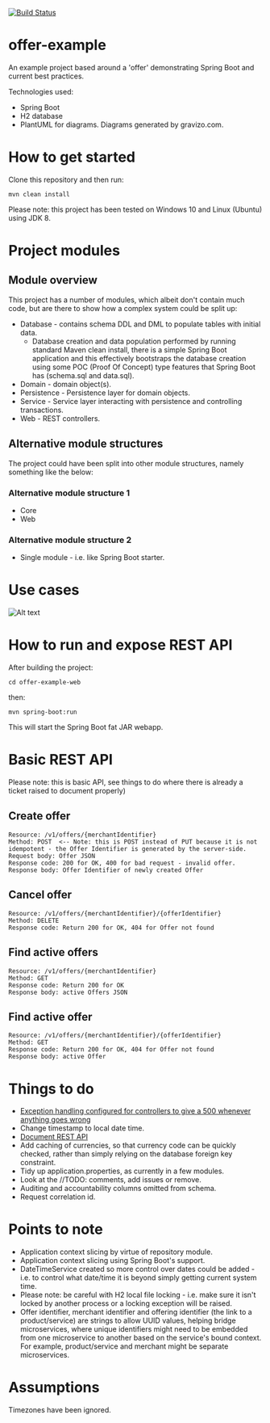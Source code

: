 [![Build Status](https://travis-ci.com/halljon/offer-example.svg?branch=master)](https://travis-ci.com/halljon/offer-example)

# offer-example
An example project based around a 'offer' demonstrating Spring Boot and current best practices.

Technologies used:
* Spring Boot
* H2 database
* PlantUML for diagrams.  Diagrams generated by gravizo.com.

# How to get started
Clone this repository and then run:

`mvn clean install`

Please note: this project has been tested on Windows 10 and Linux (Ubuntu) using JDK 8.

# Project modules

## Module overview
This project has a number of modules, which albeit don't contain much code, but are there to show how a complex system could be split up:

* Database - contains schema DDL and DML to populate tables with initial data.
    * Database creation and data population performed by running standard Maven clean install, there is a simple Spring Boot application and this effectively bootstraps the database creation using some POC (Proof Of Concept) type features that Spring Boot has (schema.sql and data.sql).
* Domain - domain object(s).
* Persistence - Persistence layer for domain objects.
* Service - Service layer interacting with persistence and controlling transactions.
* Web - REST controllers.

## Alternative module structures
The project could have been split into other module structures, namely something like the below:

### Alternative module structure 1
* Core
* Web

### Alternative module structure 2
* Single module - i.e. like Spring Boot starter.

# Use cases
![Alt text](https://g.gravizo.com/source/svg?https://raw.githubusercontent.com/halljon/offer-example/master/docs/use-case-overview.plantuml)

# How to run and expose REST API
After building the project:

`cd offer-example-web`

then:

`mvn spring-boot:run`

This will start the Spring Boot fat JAR webapp.

# Basic REST API
Please note: this is basic API, see things to do where there is already a ticket raised to document properly)

## Create offer
```
Resource: /v1/offers/{merchantIdentifier}
Method: POST  <-- Note: this is POST instead of PUT because it is not idempotent - the Offer Identifier is generated by the server-side.
Request body: Offer JSON
Response code: 200 for OK, 400 for bad request - invalid offer.
Response body: Offer Identifier of newly created Offer
```

## Cancel offer
```
Resource: /v1/offers/{merchantIdentifier}/{offerIdentifier}  
Method: DELETE  
Response code: Return 200 for OK, 404 for Offer not found
```

## Find active offers
```
Resource: /v1/offers/{merchantIdentifier}
Method: GET
Response code: Return 200 for OK
Response body: active Offers JSON
```

## Find active offer
```
Resource: /v1/offers/{merchantIdentifier}/{offerIdentifier}
Method: GET
Response code: Return 200 for OK, 404 for Offer not found
Response body: active Offer
```

# Things to do 
* [Exception handling configured for controllers to give a 500 whenever anything goes wrong](https://github.com/halljon/offer-example/issues/30) 
* Change timestamp to local date time.
* [Document REST API](https://github.com/halljon/offer-example/issues/26)
* Add caching of currencies, so that currency code can be quickly checked, rather than simply relying on the database foreign key constraint.
* Tidy up application.properties, as currently in a few modules.
* Look at the //TODO: comments, add issues or remove.
* Auditing and accountability columns omitted from schema.
* Request correlation id.

# Points to note
* Application context slicing by virtue of repository module.
* Application context slicing using Spring Boot's support.
* DateTimeService created so more control over dates could be added - i.e. to control what date/time it is beyond simply getting current system time.
* Please note: be careful with H2 local file locking - i.e. make sure it isn't locked by another process or a locking exception will be raised.
* Offer identifier, merchant identifier and offering identifier (the link to a product/service) are strings to allow UUID values, helping bridge microservices, where unique identifiers might need to be embedded from one microservice to another based on the service's bound context.  For example, product/service and merchant might be separate microservices.

# Assumptions
Timezones have been ignored.
